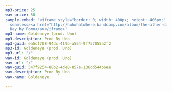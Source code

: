 ```yaml
---
mp3-price: 25
wav-price: 50
sample-embed: '<iframe style="border: 0; width: 400px; height: 406px;" src="https://bandcamp.com/EmbeddedPlayer/album=4020584789/size=large/bgcol=ffffff/linkcol=0687f5/artwork=none/transparent=true/"
  seamless><a href="http://huhwhatwhere.bandcamp.com/album/the-other-day">The Other
  Day by Pomo</a></iframe>'
mp3-name: Goldeneye (prod. Uno)
mp3-description: Prod By Uno
mp3-guid: ea5cf708-94dc-419b-a564-9f757055a2f2
mp3-id: Goldeneye (prod. Uno)
mp3-url: "/"
wav-id: Goldeneye (prod. Uno)
wav-url: "/"
wav-guid: 547f9254-88b2-4de8-857e-136dd544b6ee
wav-description: Prod By Uno
wav-name: Goldeneye

---
```

